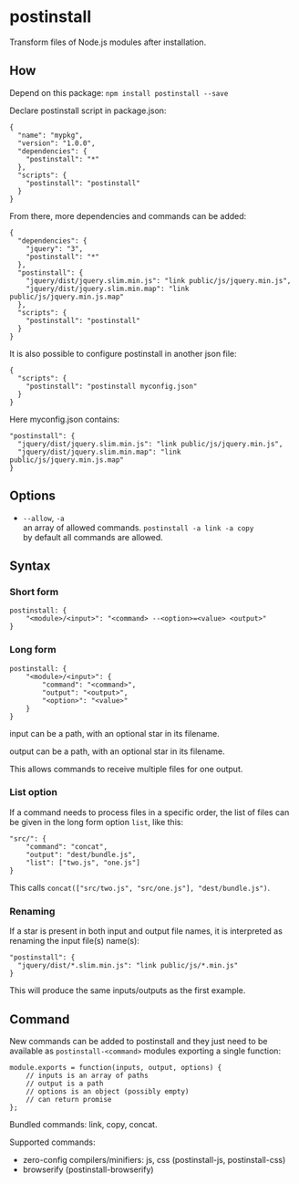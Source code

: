 postinstall
===========

Transform files of Node.js modules after installation.

How
---

Depend on this package:
`npm install postinstall --save`

Declare postinstall script in package.json:

```
{
  "name": "mypkg",
  "version": "1.0.0",
  "dependencies": {
    "postinstall": "*"
  },
  "scripts": {
    "postinstall": "postinstall"
  }
}
```

From there, more dependencies and commands can be added:

```
{
  "dependencies": {
    "jquery": "3",
    "postinstall": "*"
  },
  "postinstall": {
    "jquery/dist/jquery.slim.min.js": "link public/js/jquery.min.js",
    "jquery/dist/jquery.slim.min.map": "link public/js/jquery.min.js.map"
  },
  "scripts": {
    "postinstall": "postinstall"
  }
}
```

It is also possible to configure postinstall in another json file:

```
{
  "scripts": {
    "postinstall": "postinstall myconfig.json"
  }
}
```

Here myconfig.json contains:
```
"postinstall": {
  "jquery/dist/jquery.slim.min.js": "link public/js/jquery.min.js",
  "jquery/dist/jquery.slim.min.map": "link public/js/jquery.min.js.map"
}
```

Options
-------

* `--allow`, `-a`  
  an array of allowed commands. `postinstall -a link -a copy`  
  by default all commands are allowed.


Syntax
------

### Short form
```
postinstall: {
	"<module>/<input>": "<command> --<option>=<value> <output>"
}
```

### Long form
```
postinstall: {
	"<module>/<input>": {
		"command": "<command>",
		"output": "<output>",
		"<option>": "<value>"
	}
}
```

input can be a path, with an optional star in its filename.

output can be a path, with an optional star in its filename.

This allows commands to receive multiple files for one output.

### List option

If a command needs to process files in a specific order, the list of files
can be given in the long form option `list`, like this:

```
"src/": {
	"command": "concat",
	"output": "dest/bundle.js",
	"list": ["two.js", "one.js"]
}
```

This calls `concat(["src/two.js", "src/one.js"], "dest/bundle.js")`.

### Renaming

If a star is present in both input and output file names, it is interpreted
as renaming the input file(s) name(s):

```
"postinstall": {
  "jquery/dist/*.slim.min.js": "link public/js/*.min.js"
}
```

This will produce the same inputs/outputs as the first example.


Command
-------

New commands can be added to postinstall and they just need to be available
as `postinstall-<command>` modules exporting a single function:

```
module.exports = function(inputs, output, options) {
	// inputs is an array of paths
	// output is a path
	// options is an object (possibly empty)
	// can return promise
};
```

Bundled commands: link, copy, concat.

Supported commands:
- zero-config compilers/minifiers: js, css (postinstall-js, postinstall-css)
- browserify (postinstall-browserify)

